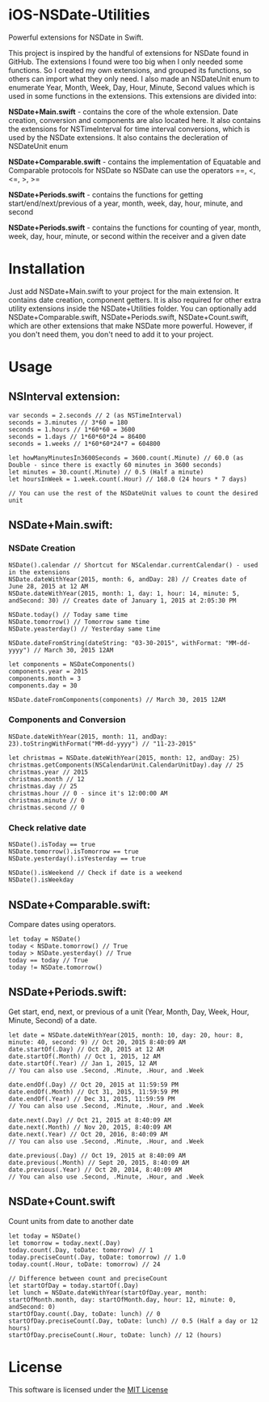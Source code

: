 # iOS-NSDate-Utilities
Powerful extensions for NSDate in Swift.

This project is inspired by the handful of extensions for NSDate found in GitHub. The extensions I found were too big when I only needed some functions. So I created my own extensions, and grouped its functions, so others can import what they only need. I also made an NSDateUnit enum to enumerate Year, Month, Week, Day, Hour, Minute, Second values which is used in some functions in the extensions. This extensions are divided into:

<b>NSDate+Main.swift</b> - contains the core of the whole extension. Date creation, conversion and components are also located here. It also contains the extensions for NSTimeInterval for time interval conversions, which is used by the NSDate extensions. It also contains the decleration of NSDateUnit enum

<b>NSDate+Comparable.swift</b> - contains the implementation of Equatable and Comparable protocols for NSDate so NSDate can use the operators ==, <, <=, >, >=

<b>NSDate+Periods.swift</b> - contains the functions for getting start/end/next/previous of a year, month, week, day, hour, minute, and second

<b>NSDate+Periods.swift</b> - contains the functions for counting of year, month, week, day, hour, minute, or second within the receiver and a given date

# Installation
  
Just add NSDate+Main.swift to your project for the main extension. It contains date creation, component getters. It is also required for other extra utility extensions inside the NSDate+Utilities folder. You can optionally add NSDate+Comparable.swift, NSDate+Periods.swift, NSDate+Count.swift, which are other extensions that make NSDate more powerful. However, if you don't need them, you don't need to add it to your project.


# Usage

## NSInterval extension:

    var seconds = 2.seconds // 2 (as NSTimeInterval)
    seconds = 3.minutes // 3*60 = 180
    seconds = 1.hours // 1*60*60 = 3600
    seconds = 1.days // 1*60*60*24 = 86400
    seconds = 1.weeks // 1*60*60*24*7 = 604800
    
    let howManyMinutesIn3600Seconds = 3600.count(.Minute) // 60.0 (as Double - since there is exactly 60 minutes in 3600 seconds)
    let minutes = 30.count(.Minute) // 0.5 (Half a minute)
    let hoursInWeek = 1.week.count(.Hour) // 168.0 (24 hours * 7 days)
    
    // You can use the rest of the NSDateUnit values to count the desired unit

## NSDate+Main.swift:

### NSDate Creation
    NSDate().calendar // Shortcut for NSCalendar.currentCalendar() - used in the extensions
    NSDate.dateWithYear(2015, month: 6, andDay: 28) // Creates date of June 28, 2015 at 12 AM
    NSDate.dateWithYear(2015, month: 1, day: 1, hour: 14, minute: 5, andSecond: 30) // Creates date of January 1, 2015 at 2:05:30 PM
    
    NSDate.today() // Today same time
    NSDate.tomorrow() // Tomorrow same time
    NSDate.yeasterday() // Yesterday same time
    
    NSDate.dateFromString(dateString: "03-30-2015", withFormat: "MM-dd-yyyy") // March 30, 2015 12AM
    
    let components = NSDateComponents()
    components.year = 2015
    components.month = 3
    components.day = 30
    
    NSDate.dateFromComponents(components) // March 30, 2015 12AM

### Components and Conversion
    NSDate.dateWithYear(2015, month: 11, andDay: 23).toStringWithFormat("MM-dd-yyyy") // "11-23-2015"
    
    let christmas = NSDate.dateWithYear(2015, month: 12, andDay: 25)
    christmas.getComponents(NSCalendarUnit.CalendarUnitDay).day // 25
    christmas.year // 2015
    christmas.month // 12
    christmas.day // 25
    christmas.hour // 0 - since it's 12:00:00 AM
    christmas.minute // 0
    christmas.second // 0
    

### Check relative date

    NSDate().isToday == true
    NSDate.tomorrow().isTomorrow == true
    NSDate.yesterday().isYesterday == true
    
    NSDate().isWeekend // Check if date is a weekend
    NSDate().isWeekday

## NSDate+Comparable.swift:

Compare dates using operators.

    let today = NSDate()
    today < NSDate.tomorrow() // True
    today > NSDate.yesterday() // True
    today == today // True
    today != NSDate.tomorrow()

## NSDate+Periods.swift:

Get start, end, next, or previous of a unit (Year, Month, Day, Week, Hour, Minute, Second) of a date.

    let date = NSDate.dateWithYear(2015, month: 10, day: 20, hour: 8, minute: 40, second: 9) // Oct 20, 2015 8:40:09 AM
    date.startOf(.Day) // Oct 20, 2015 at 12 AM
    date.startOf(.Month) // Oct 1, 2015, 12 AM
    date.startOf(.Year) // Jan 1, 2015, 12 AM
    // You can also use .Second, .Minute, .Hour, and .Week
    
    date.endOf(.Day) // Oct 20, 2015 at 11:59:59 PM
    date.endOf(.Month) // Oct 31, 2015, 11:59:59 PM
    date.endOf(.Year) // Dec 31, 2015, 11:59:59 PM
    // You can also use .Second, .Minute, .Hour, and .Week
    
    date.next(.Day) // Oct 21, 2015 at 8:40:09 AM
    date.next(.Month) // Nov 20, 2015, 8:40:09 AM
    date.next(.Year) // Oct 20, 2016, 8:40:09 AM
    // You can also use .Second, .Minute, .Hour, and .Week
    
    date.previous(.Day) // Oct 19, 2015 at 8:40:09 AM
    date.previous(.Month) // Sept 20, 2015, 8:40:09 AM
    date.previous(.Year) // Oct 20, 2014, 8:40:09 AM
    // You can also use .Second, .Minute, .Hour, and .Week
    

## NSDate+Count.swift

Count units from date to another date

    let today = NSDate()
    let tomorrow = today.next(.Day)
    today.count(.Day, toDate: tomorrow) // 1
    today.preciseCount(.Day, toDate: tomorrow) // 1.0
    today.count(.Hour, toDate: tomorrow) // 24
    
    // Difference between count and preciseCount
    let startOfDay = today.startOf(.Day)
    let lunch = NSDate.dateWithYear(startOfDay.year, month: startOfMonth.month, day: startOfMonth.day, hour: 12, minute: 0, andSecond: 0)
    startOfDay.count(.Day, toDate: lunch) // 0
    startOfDay.preciseCount(.Day, toDate: lunch) // 0.5 (Half a day or 12 hours)
    startOfDay.preciseCount(.Hour, toDate: lunch) // 12 (hours)

# License
This software is licensed under the [MIT License](./LICENSE.md)
